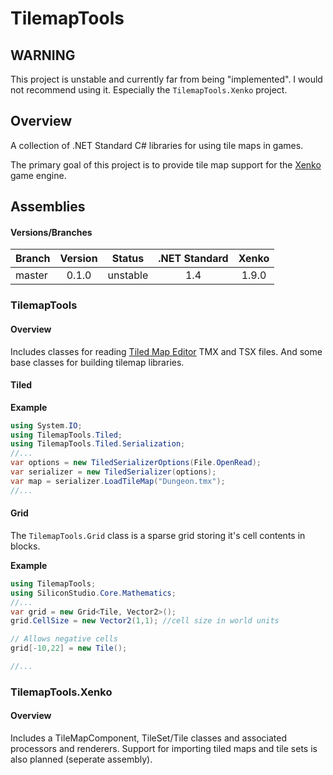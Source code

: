 # TilemapTools

## WARNING

This project is unstable and currently far from being "implemented". I would not recommend using it. Especially the `TilemapTools.Xenko` project.

## Overview 

A collection of .NET Standard C# libraries for using tile maps in games.

The primary goal of this project is to provide tile map support for the [Xenko](http://xenko.com) game engine.


## Assemblies

#### Versions/Branches

| Branch | Version |  Status  | .NET Standard | Xenko |
| ------ |:-------:| :-------:| :------------:| :---: |
| master | 0.1.0   | unstable | 1.4           | 1.9.0 |


### TilemapTools

#### Overview

Includes classes for reading [Tiled Map Editor](http://www.mapeditor.org/) TMX and TSX files. And some base classes for building tilemap libraries.


#### Tiled

**Example**
```C#
using System.IO;
using TilemapTools.Tiled;
using TilemapTools.Tiled.Serialization;
//...
var options = new TiledSerializerOptions(File.OpenRead);
var serializer = new TiledSerializer(options);
var map = serializer.LoadTileMap("Dungeon.tmx");
//...
```


#### Grid

The `TilemapTools.Grid` class is a sparse grid storing it's cell contents in blocks.

**Example**
```C#
using TilemapTools;
using SiliconStudio.Core.Mathematics;
//...
var grid = new Grid<Tile, Vector2>();
grid.CellSize = new Vector2(1,1); //cell size in world units

// Allows negative cells
grid[-10,22] = new Tile();

//...
```

### TilemapTools.Xenko

#### Overview

Includes a TileMapComponent, TileSet/Tile classes and associated processors and renderers. Support for importing tiled maps and tile sets is also planned (seperate assembly).


